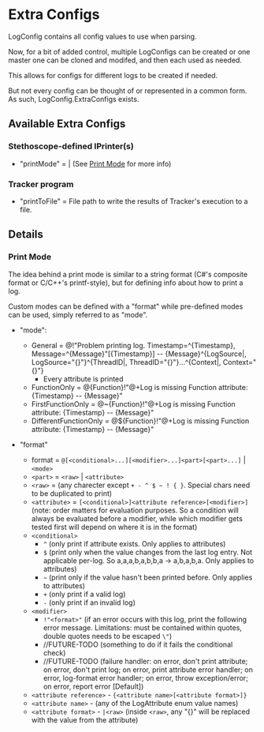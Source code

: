 # Extra Configs

LogConfig contains all config values to use when parsing.

Now, for a bit of added control, multiple LogConfigs can be created or one master one can be cloned and modifed, and then each used as needed.

This allows for configs for different logs to be created if needed.

But not every config can be thought of or represented in a common form. As such, LogConfig.ExtraConfigs exists.

## Available Extra Configs

### Stethoscope-defined IPrinter(s)

- "printMode" = <Mode> | <Format> (See [Print Mode](#print-mode) for more info)

### Tracker program

- "printToFile" = File path to write the results of Tracker's execution to a file.

## Details

### Print Mode

The idea behind a print mode is similar to a string format (C#'s composite format or C/C++'s printf-style), but for defining info about how to print a log.

Custom modes can be defined with a "format" while pre-defined modes can be used, simply referred to as "mode".

- "mode":
    - General = @!"Problem printing log. Timestamp=^{Timestamp}, Message=^{Message}"[{Timestamp}] -- {Message}^{LogSource|, LogSource="{}"}^{ThreadID|, ThreadID="{}"}...^{Context|, Context="{}"}
	    - Every attribute is printed
    - FunctionOnly = @{Function}!"@+Log is missing Function attribute: {Timestamp} -- {Message}"
    - FirstFunctionOnly = @~{Function}!"@+Log is missing Function attribute: {Timestamp} -- {Message}"
	- DifferentFunctionOnly = @${Function}!"@+Log is missing Function attribute: {Timestamp} -- {Message}"

- "format"
    - format = `@[<conditional>...][<modifier>...]<part>[<part>...]` | `<mode>`
    - `<part>` = `<raw>` | `<attribute>`
    - `<raw>` = (any charecter except `+ - ^ $ ~ ! { }`. Special chars need to be duplicated to print)
    - `<attribute>` = `[<conditional>]<attribute reference>[<modifier>]` (note: order matters for evaluation purposes. So a condition will always be evaluated before a modifier, while which modifier gets tested first will depend on where it is in the format)
    - `<conditional>`
		- `^` (only print if attribute exists. Only applies to attributes)
        - `$` (print only when the value changes from the last log entry. Not applicable per-log. So a,a,a,b,a,b,b,a -> a,b,a,b,a. Only applies to attributes)
		- `~` (print only if the value hasn't been printed before. Only applies to attributes)
        - `+` (only print if a valid log)
        - `-` (only print if an invalid log)
    - `<modifier>`
		- `!"<format>"` (if an error occurs with this log, print the following error message. Limitations: must be contained within quotes, double quotes needs to be escaped `\"`)
		- //FUTURE-TODO (something to do if it fails the conditional check)
		- //FUTURE-TODO (failure handler: on error, don't print attribute; on error, don't print log; on error, print attribute error handler; on error, log-format error handler; on error, throw exception/error; on error, report error [Default])
    - `<attribute reference>` - `{<attribute name>[<attribute format>]}`
    - `<attribute name>` - (any of the LogAttribute enum value names)
    - `<attribute format>` - `|<raw>` (inside `<raw>`, any "{}" will be replaced with the value from the attribute)

